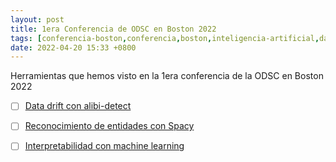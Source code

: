 ```yaml
---
layout: post
title: 1era Conferencia de ODSC en Boston 2022
tags: [conferencia-boston,conferencia,boston,inteligencia-artificial,data-drift,ner,spacy,interpretabilidad]
date: 2022-04-20 15:33 +0800
---
```


Herramientas que hemos visto en la 1era conferencia de la ODSC en Boston 2022

 - [ ] [Data drift con alibi-detect](https://github.com/ascillitoe/odsc_workshop)
 - [ ] [Reconocimiento de entidades con Spacy](https://github.com/bpben/spacy_ner_tutorial)
 - [ ] [Interpretabilidad con machine learning](https://github.com/azsom/ODSC-East-2022)
 
